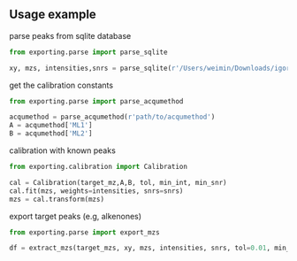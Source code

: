## Usage example
parse peaks from sqlite database
```python
from exporting.parse import parse_sqlite

xy, mzs, intensities,snrs = parse_sqlite(r'/Users/weimin/Downloads/igor_alkenone')
```
get the calibration constants
```python
from exporting.parse import parse_acqumethod

acqumethod = parse_acqumethod(r'path/to/acqumethod')
A = acqumethod['ML1']
B = acqumethod['ML2']
```

calibration with known peaks
```python
from exporting.calibration import Calibration

cal = Calibration(target_mz,A,B, tol, min_int, min_snr)
cal.fit(mzs, weights=intensities, snrs=snrs)
mzs = cal.transform(mzs)
```

export target peaks (e.g, alkenones)
```python
from exporting.parse import export_mzs

df = extract_mzs(target_mzs, xy, mzs, intensities, snrs, tol=0.01, min_int=10000, min_snr=0)
```